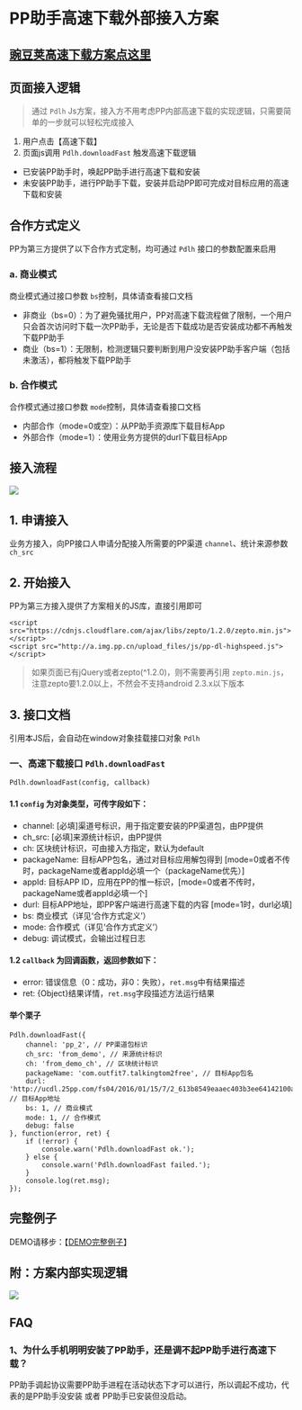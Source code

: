 # PP助手高速下载外部接入方案 #

## [豌豆荚高速下载方案点这里](https://github.com/ppfe/pdlh/blob/master/%E8%B1%8C%E8%B1%86%E8%8D%9A%E6%96%B9%E6%A1%88%E5%AF%B9%E5%A4%96%E6%96%87%E6%A1%A3.md) ##

## 页面接入逻辑 ##
> 通过 `Pdlh` Js方案，接入方不用考虑PP内部高速下载的实现逻辑，只需要简单的一步就可以轻松完成接入

1. 用户点击【高速下载】
2. 页面js调用 `Pdlh.downloadFast` 触发高速下载逻辑

- 已安装PP助手时，唤起PP助手进行高速下载和安装
- 未安装PP助手，进行PP助手下载，安装并启动PP即可完成对目标应用的高速下载和安装

## 合作方式定义 ##
PP为第三方提供了以下合作方式定制，均可通过 `Pdlh` 接口的参数配置来启用

### a. 商业模式 ###

商业模式通过接口参数 `bs`控制，具体请查看接口文档

- 非商业（bs=0）：为了避免骚扰用户，PP对高速下载流程做了限制，一个用户只会首次访问时下载一次PP助手，无论是否下载成功是否安装成功都不再触发下载PP助手
- 商业（bs=1）：无限制，检测逻辑只要判断到用户没安装PP助手客户端（包括未激活），都将触发下载PP助手

### b. 合作模式 ###

合作模式通过接口参数 `mode`控制，具体请查看接口文档

- 内部合作（mode=0或空）：从PP助手资源库下载目标App
- 外部合作（mode=1）：使用业务方提供的durl下载目标App

## 接入流程 ##
![](https://github.com/ppfe/pdlh/blob/master/imgs/%E6%8E%A5%E5%85%A5%E6%B5%81%E7%A8%8B.png?raw=true)

## 1. 申请接入 ##
业务方接入，向PP接口人申请分配接入所需要的PP渠道 `channel`、统计来源参数 `ch_src`

## 2. 开始接入 ##

PP为第三方接入提供了方案相关的JS库，直接引用即可

	<script src="https://cdnjs.cloudflare.com/ajax/libs/zepto/1.2.0/zepto.min.js"></script>
	<script src="http://a.img.pp.cn/upload_files/js/pp-dl-highspeed.js"></script>

> 如果页面已有jQuery或者zepto(^1.2.0)，则不需要再引用 `zepto.min.js`，注意zepto要1.2.0以上，不然会不支持android 2.3.x以下版本

## 3. 接口文档 ##
引用本JS后，会自动在window对象挂载接口对象 `Pdlh`

### 一、高速下载接口 `Pdlh.downloadFast` ###

	Pdlh.downloadFast(config, callback)

#### 1.1 `config` 为对象类型，可传字段如下： ####

- channel: [必填]渠道号标识，用于指定要安装的PP渠道包，由PP提供
- ch_src: [必填]来源统计标识，由PP提供
- ch: 区块统计标识，可由接入方指定，默认为default
- packageName: 目标APP包名，通过对目标应用解包得到 [mode=0或者不传时，packageName或者appId必填一个（packageName优先）]
- appId: 目标APP ID，应用在PP的惟一标识，[mode=0或者不传时，packageName或者appId必填一个]
- durl: 目标APP地址，即PP客户端进行高速下载的内容 [mode=1时，durl必填]
- bs: 商业模式（详见‘合作方式定义’）
- mode: 合作模式（详见‘合作方式定义’）
- debug: 调试模式，会输出过程日志

#### 1.2 `callback` 为回调函数，返回参数如下： ####

- error: 错误信息（0：成功，非0：失败），`ret.msg`中有结果描述
- ret: {Object}结果详情，`ret.msg`字段描述方法运行结果

#### 举个栗子 ####

	Pdlh.downloadFast({
		channel: 'pp_2', // PP渠道包标识
		ch_src: 'from_demo', // 来源统计标识
		ch: 'from_demo_ch', // 区块统计标识
		packageName: 'com.outfit7.talkingtom2free', // 目标App包名
		durl: 'http://ucdl.25pp.com/fs04/2016/01/15/7/2_613b8549eaaec403b3ee64142100a861.apk', // 目标App地址
		bs: 1, // 商业模式
		mode: 1, // 合作模式
		debug: false
	}, function(error, ret) {
		if (!error) {
			console.warn('Pdlh.downloadFast ok.');
		} else {
			console.warn('Pdlh.downloadFast failed.');
		}
		console.log(ret.msg);
	});


## 完整例子 ##
DEMO请移步：【[DEMO完整例子](https://github.com/ppfe/pdlh/tree/master/demo)】

## 附：方案内部实现逻辑 ##
![](https://github.com/ppfe/pdlh/blob/master/imgs/%E6%96%B9%E6%A1%88%E5%86%85%E9%83%A8%E9%80%BB%E8%BE%91.png?raw=true)

## FAQ ##

### 1、为什么手机明明安装了PP助手，还是调不起PP助手进行高速下载？ ###
PP助手调起协议需要PP助手进程在活动状态下才可以进行，所以调起不成功，代表的是PP助手没安装 或者 PP助手已安装但没启动。
